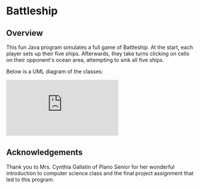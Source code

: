 # Battleship

## Overview
This fun Java program simulates a full game of Battleship. At the start, each player sets up their five ships. Afterwards, they take turns clicking on cells on their opponent's ocean area, attempting to sink all five ships.

Below is a UML diagram of the classes:

![Diagram not loading](https://github.com/MichaelZetune/Battleship/blob/master/BattleshipUML.pdf "UML Diagram")


## Acknowledgements
Thank you to Mrs. Cynthia Gallatin of Plano Senior for her wonderful introduction to computer science class and the final project assignment that led to this program.
